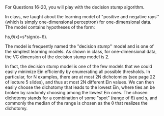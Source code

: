 For Questions 16-20, you will play with the decision stump algorithm.

In class, we taught about the learning model of "positive and negative rays'' (which is simply one-dimensional perceptron) for one-dimensional data. The model contains hypotheses of the form:

hs,θ(x)=s*sign(x−θ).

The model is frequently named the "decision stump'' model and is one of the simplest learning models. As shown in class, for one-dimensional data, the VC dimension of the decision stump model is 2.

In fact, the decision stump model is one of the few models that we could easily minimize Ein efficiently by enumerating all possible thresholds. In particular, for N examples, there are at most 2N dichotomies (see page 22 of lecture 5 slides), and thus at most 2N different Ein values. We can then easily choose the dichotomy that leads to the lowest Ein, where ties an be broken by randomly choosing among the lowest Ein ones. The chosen dichotomy stands for a combination of some "spot" (range of θ) and s, and commonly the median of the range is chosen as the θ that realizes the dichotomy.